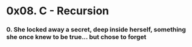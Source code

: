 # 0x08. C - Recursion

### 0. She locked away a secret, deep inside herself, something she once knew to be true... but chose to forget


